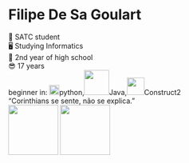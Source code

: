 # Filipe De Sa Goulart
🏫 SATC student
<br>
🖥 Studying Informatics
<br>
📓 2nd year of high school
<br>
😎 17 years
<br>
beginner in: <img width="20" heigth="20" src="https://www.alura.com.br/artigos/assets/python-uma-introducao-a-linguagem/imagem1.gif">python,<img width="50" heigth="50" src="https://camo.githubusercontent.com/b24914711d892af6d10c99624bb0fa576a0611ae17eb125380c517b2059063a4/68747470733a2f2f6e657861782e696e2f77702d636f6e74656e742f75706c6f6164732f323032302f31312f6a6176612d312e676966">Java,<img width="35" heigth="35" src="https://cdn.80.lv/api/upload/vendor/367/5d2747bf11e72.jpg">Construct2
<br>
“Corinthians se sente, não se explica.”
<br>
<img width="100" heigth="200" src="https://media2.giphy.com/media/dtiwAKvun0USozFT8Z/100.webp?cid=ecf05e47d97k4myvvrpluo3w5689n4m3spd45oj1iadegddc&rid=100.webp&ct=ts">
<img width="100" heigth="200" src="https://media2.giphy.com/media/fYNTknUaE9iw5KQ6qw/200w.webp?cid=ecf05e47kvwnnux08ckfki94l76tbvvxyz87x1p8txy2qv4s&rid=200w.webp&ct=s">
